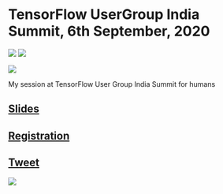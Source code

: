 # TensorFlow UserGroup India Summit, 6th September, 2020

[![](https://img.shields.io/github/license/sourcerer-io/hall-of-fame.svg?colorB=ff0000)](https://github.com/akshaybahadur21/Emojinator/blob/master/LICENSE.md)  [![](https://img.shields.io/badge/Akshay-Bahadur-brightgreen.svg?colorB=ff0000)](https://akshaybahadur.com)

[<img src = "https://tfug-india.web.app/img/home.c59408c4.png">](https://tfug.in/)

My session at TensorFlow User Group India Summit for humans 

## [Slides](https://docs.google.com/presentation/d/1Mhd5FPaJwXULwHBXc8Ua9HIUvYkt8Tn2-K2V-RatK4Q/edit?usp=sharing)
## [Registration](https://docs.google.com/forms/d/e/1FAIpQLSfwOWhx2aq7s55GVGE4L_joPCpvwCGvKPZnigvLalKW3LWMWQ/viewform)
## [Tweet](https://twitter.com/TFUGIndia/status/1296068291723538433)
<img src = "https://pbs.twimg.com/media/EfyPPbkVAAAG0gp?format=jpg">

